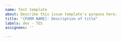 ```yaml
---
name: Test template
about: Describe this issue template's purpose here.
title: "{FORM NAME]: Description of title"
labels: dev - TES
assignees: ''

---
```




